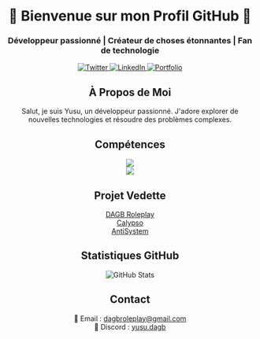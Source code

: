 <!-- Titre -->
<h1 align="center">🌟 Bienvenue sur mon Profil GitHub 🌟</h1>

<!-- Sous-titre -->
<h3 align="center">Développeur passionné | Créateur de choses étonnantes | Fan de technologie</h3>

<!-- Badges Sociaux -->
<p align="center">
    <a href="https://discord.gg/dagb-roleplay">
        <img alt="Twitter" src="https://img.shields.io/badge/Twitter-fa8d0c?style=for-the-badge&logo=twitter&logoColor=white"/>
    </a>
    <a href="https://discord.gg/dagb-roleplay">
        <img alt="LinkedIn" src="https://img.shields.io/badge/LinkedIn-fa8d0c?style=for-the-badge&logo=linkedin&logoColor=white"/>
    </a>
    <a href="https://discord.gg/dagb-roleplay">
        <img alt="Portfolio" src="https://img.shields.io/badge/Portfolio-fa8d0c?style=for-the-badge&logo=firefox&logoColor=white"/>
    </a>
</p>

<!-- Section sur moi -->
<h2 align="center">À Propos de Moi</h2>
<p align="center">
    Salut, je suis Yusu, un développeur passionné. J'adore explorer de nouvelles technologies et résoudre des problèmes complexes.
</p>

<!-- Compétences -->
<h2 align="center">Compétences</h2>
<p align="center">
  <a href="https://skillicons.dev">
    <img src="https://skillicons.dev/icons?i=git,nodejs,expressjs,github,html,js,css,discord" /><br>
    <img src="https://skillicons.dev/icons?i=mongodb,vscode," />
  </a>
</p>

<!-- Projet Vedette -->
<h2 align="center">Projet Vedette</h2>
<p align="center">
    <a href="https://discord.gg/dagb-roleplay">DAGB Roleplay</a><br>
    <a href="https://discord.gg/dagb-roleplay">Calypso</a><br>
    <a href="https://discord.gg/dagb-roleplay">AntiSystem</a>
</p>

<!-- Statistiques GitHub -->
<h2 align="center">Statistiques GitHub</h2>
<p align="center">
    <img src="https://github-readme-stats.vercel.app/api?username=YusuDiscord&show_icons=true&theme=radical" alt="GitHub Stats">
</p>

<!-- Contact -->
<h2 align="center">Contact</h2>
<p align="center">
    📧 Email : <a href="https://discord.gg/dagb-roleplay">dagbroleplay@gmail.com</a><br>
    💬 Discord : <a href="https://discord.gg/dagb-roleplay">yusu.dagb</a><br>
</p>
